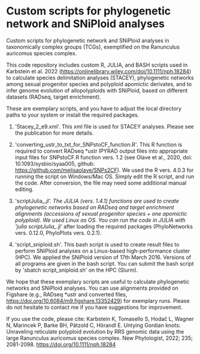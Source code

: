 # Custom scripts for phylogenetic network and SNiPloid analyses

Custom scripts for phylogenetic network and SNiPloid analyses in taxonomically complex groups (TCGs), exemplified on the Ranunculus auricomus species complex.

This code repository includes custom R, JULIA, and BASH scripts used in Karbstein et al. 2022 (https://onlinelibrary.wiley.com/doi/10.1111/nph.18284) to calculate species delimitation analyses (STACEY), phylogenetic networks among sexual progenitor species and polyploid apomictic derivates, and to infer genome evolution of allopolyploids with SNiPloid, based on different datasets (RADseq, target enrichment). 

These are exemplary scripts, and you have to adjust the local directory paths to your system or install the required packages. 

1) 'Stacey_2_e9.xml'. This xml file is used for STACEY analyses. Please see the publication for more details.

2) 'converting_ustr_to_txt_for_SNPstoCF_function.R'. This R function is required to convert RADseq *ustr IPYRAD output files into appropriate input files for SNPstoCF.R function vers. 1.2 (see Olave et al., 2020, doi: 10.1093/sysbio/syaa005, github: https://github.com/melisaolave/SNPs2CF). We used the R vers. 4.0.3 for running the script on Windows/Mac OS. Simply edit the R script, and run the code. After conversion, the file may need some additional manual editing.

3) 'scriptJulia_*.jl'. The JULIA (vers. 1.4.1) functions are used to create phylogenetic networks based on RADseq and target enrichment alignments (accessions of sexual progenitor species + one apomictic polyploid). We used Linux as OS. You can run the code in JULIA with 'julia scriptJulia_*.jl' after loading the required packages (PhyloNetworks vers. 0.12.0, PhyloPlots vers. 0.2.1).

4) 'script_sniploid.sh'. This bash script is used to create result files to perform SNiPloid analyses on a Linux-based high-performance cluster (HPC). We applied the SNiPloid version of 17th March 2016. Versions of all programs are given in the bash script. You can submit the bash script by 'sbatch script_sniploid.sh' on the HPC (Slurm).


We hope that these exemplary scripts are useful to calculate phylogenetic networks and SNiPloid analyses. You can use alignments provided on Figshare (e.g., RADseq *ustr and converted files, https://doi.org/10.6084/m9.figshare.13352429) for exemplary runs. Please do not hesitate to contact me if you have suggestions for improvement.





If you use the code, please cite: Karbstein K, Tomasello S, Hodač L, Wagner N, Marincek P, Barke BH, Pätzold C, Hörandl E. Untying Gordian knots: Unraveling reticulate polyploid evolution by RRS genomic data using the large Ranunculus auricomus species complex. New Phytologist, 2022; 235; 2081-2098. https://doi.org/10.1111/nph.18284

